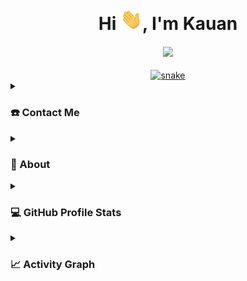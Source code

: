 <div align="center">
<h1 align="center">Hi <img width="35" src="https://github.com/1999AZZAR/1999AZZAR/blob/main/resources/img/waving.gif">, I'm Kauan </h1>
<h4 align="center"  <a href="https://github.com/DenverCoder1/readme-typing-svg"><img src="https://readme-typing-svg.herokuapp.com?lines=Information+Technology+Student;Junior+Web+Developer;Always%20learning%20new%20things&center=true&width=380&height=45"></a></h4>
</div>

<div align="center">
  <a href="https://kaugoncalves.github.io/kaugoncalves/](https://github.com/kaugoncalves/kaugoncalves/blob/output/github-contribution-grid-snake2.svg">
  <img  src="https://github.com/1999AZZAR/1999AZZAR/blob/main/resources/img/grid-snake.svg](https://github.com/kaugoncalves/kaugoncalves/blob/output/github-contribution-grid-snake2.svg](https://github.com/kaugoncalves/kaugoncalves/blob/output/github-contribution-grid-snake2.svg"
       alt="snake" /></a>
</div>

<details>
  <summary><h3> ☎️ Contact Me </h3> </summary>
<div>
  <samp>
    <h2 align="center">😎 You can reach me by:</h2>
    <p align="center">
      <br/>
      <a href="https://www.linkedin.com/in/kauan-gonçalves-3323501b6/" target="blank"><img align="center"
         src="https://img.shields.io/badge/linkedin-%231DA1F2.svg?style=for-the-badge&logo=linkedin&logoColor=white"
         alt="kau" height="30"/></a>
      <a href="https://mailto:kauangoncalves12.ks@gmail.com" target="blank"><img align="center"
         src="https://img.shields.io/badge/gmail-EA4335.svg?style=for-the-badge&logo=gmail&logoColor=white"
         alt="kau" height="30"/></a>
    </p>
  <p align="center">
      <a href="https://www.instagram.com/kaugoncalves__/" target="blank"><img align="center"
         src="https://img.shields.io/badge/instagram-%23E4405F.svg?style=for-the-badge&logo=Instagram&logoColor=white"
         alt="kau" height="30"/></a>
      <br>
    </p>
  </samp>
</div>
</details>

<details>
  <summary> <h3> 🧮 About </h3></summary>
<div>
<h2 align="center">🧮 About Me</h2>

- :school: I am System analysis and development `student`
- :technologist: I have a technical course in System analysis and development at `COTUCA`
- :computer: I’m constantly `learning` new things and taking `courses` of all kinds
- :student: I’m currently learning: `React` and `Angular`.
- :thinking: I'm currently working as a `junior developer` at `Venturus`
- :computer: If you want to check out some [Arduino projects](https://www.tinkercad.com/users/c5AWNu60heW-kauan-santos?category=circuits). (you may have to login to see the projects)
  
</div>
</details>

<details> 
  <summary><h3>💻 GitHub Profile Stats </h3></summary>
  <div>
    <h2 align="center"> 📊 Github stats </h2>
      <br/>
        <p align="center">
          <a href="https://github.com/kaugoncalves/">
          <img src="https://github-readme-stats.vercel.app/api/top-langs/?username=kaugoncalves&langs_count=6&theme=gruvbox&layout=compact&hide_border=true" alt="kaugoncalves :: Top Langs" /></a>
        </p>
        <p align="center">
          <a href="https://github.com/kaugoncalves/">
          <img width="49.5%" src="https://github-readme-stats.vercel.app/api?username=kaugoncalves&show_icons=true&theme=gruvbox&hide_border=true" />
          <img width="49.5%" src="https://github-readme-streak-stats.herokuapp.com/?user=kaugoncalves&theme=gruvbox&hide_border=true" />
          </a>
       </p>
     <br>
  </div>    
</details>

<details>
  <summary><h3> 📈 Activity Graph </h3></summary>
  <br/>
  <h2 align="center"> My current activity </h2>
<a href="https://github.com/kaugoncalves"><img alt="kau's Activity Graph" src="https://activity-graph.herokuapp.com/graph?username=kaugoncalves&theme=react-dark&hide_border=true&area=true" /></a>
</details>


